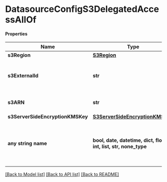 # DatasourceConfigS3DelegatedAccessAllOf

#### Properties
Name | Type | Description | Notes
------------ | ------------- | ------------- | -------------
**s3Region** | [**S3Region**](S3Region.md) |  | 
**s3ExternalId** | **str** | the external ID specified when creating the role. | 
**s3ARN** | **str** | the ARN of the role you created | 
**s3ServerSideEncryptionKMSKey** | [**S3ServerSideEncryptionKMSKey**](S3ServerSideEncryptionKMSKey.md) |  | [optional] 
**any string name** | **bool, date, datetime, dict, float, int, list, str, none_type** | any string name can be used but the value must be the correct type | [optional]

[[Back to Model list]](../README.md#documentation-for-models) [[Back to API list]](../README.md#documentation-for-api-endpoints) [[Back to README]](../README.md)

